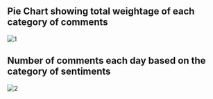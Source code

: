 <h2>Pie Chart showing total weightage of each category of comments</h2>

![1](https://github.com/rajat-gith/yt-comments-sentiment-analysis/assets/78889786/73c6e159-1a2f-4450-b33e-168b9c592e0e)

<h2>Number of comments each day based on the category of sentiments</h2>

![2](https://github.com/rajat-gith/yt-comments-sentiment-analysis/assets/78889786/fba2a8d3-f71e-4a42-af13-090dd927b5ad)
